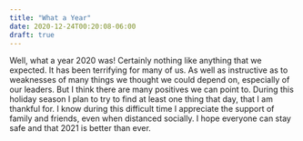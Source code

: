 ```yaml
---
title: "What a Year"
date: 2020-12-24T00:20:08-06:00
draft: true
---
```


Well, what a year 2020 was! Certainly nothing like anything that we expected. It has been terrifying for many of us. As well as instructive as to weaknesses of many things we thought we could depend on, especially of our leaders. But I think there are many positives we can point to. During this holiday season I plan to try to find at least one thing that day, that I am thankful for. I know during this difficult time I appreciate the support of family and friends, even when distanced socially. I hope everyone can stay safe and that 2021 is better than ever.